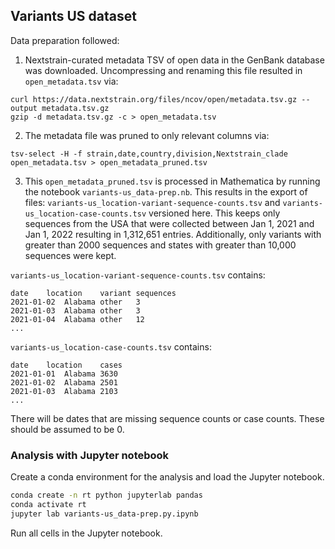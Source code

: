 ## Variants US dataset

Data preparation followed:

1. Nextstrain-curated metadata TSV of open data in the GenBank database was downloaded. Uncompressing and renaming this file resulted in `open_metadata.tsv` via:
```
curl https://data.nextstrain.org/files/ncov/open/metadata.tsv.gz --output metadata.tsv.gz
gzip -d metadata.tsv.gz -c > open_metadata.tsv
```

2. The metadata file was pruned to only relevant columns via:
```
tsv-select -H -f strain,date,country,division,Nextstrain_clade open_metadata.tsv > open_metadata_pruned.tsv
```

3. This `open_metadata_pruned.tsv` is processed in Mathematica by running the notebook `variants-us_data-prep.nb`. This results in the export of files: `variants-us_location-variant-sequence-counts.tsv` and `variants-us_location-case-counts.tsv` versioned here. This keeps only sequences from the USA that were collected between Jan 1, 2021 and Jan 1, 2022 resulting in 1,312,651 entries. Additionally, only variants with greater than 2000 sequences and states with greater than 10,000 sequences were kept.

`variants-us_location-variant-sequence-counts.tsv` contains:
```
date	location	variant	sequences
2021-01-02	Alabama	other	3
2021-01-03	Alabama	other	3
2021-01-04	Alabama	other	12
...
```

`variants-us_location-case-counts.tsv` contains:
```
date	location	cases
2021-01-01	Alabama	3630
2021-01-02	Alabama	2501
2021-01-03	Alabama	2103
...
```

There will be dates that are missing sequence counts or case counts. These should be assumed to be 0.

### Analysis with Jupyter notebook

Create a conda environment for the analysis and load the Jupyter notebook.

``` bash
conda create -n rt python jupyterlab pandas
conda activate rt
jupyter lab variants-us_data-prep.py.ipynb
```

Run all cells in the Jupyter notebook.

